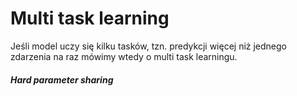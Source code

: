 # Multi task learning
Jeśli model uczy się kilku tasków, tzn. predykcji więcej niż jednego zdarzenia na raz mówimy wtedy o multi task learningu.

##### Hard parameter sharing
